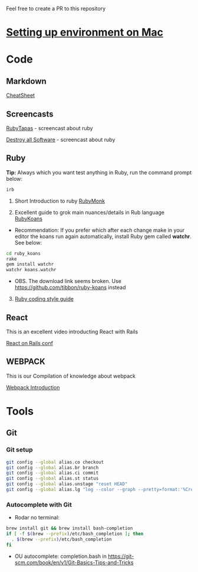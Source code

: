 Feel free to create a PR to this repository

# [Setting up environment on Mac](SetupMac.md)

# Code

## Markdown

[CheatSheet](https://github.com/adam-p/markdown-here/wiki/Markdown-Cheatsheet)


## Screencasts

[RubyTapas](https://www.youtube.com/playlist?list=PLj0t_NS6HQk3OKonthcxgXg4bhsP9KH93) - screencast about ruby

[Destroy all Software](https://www.destroyallsoftware.com/screencasts) - screencast about ruby 




## Ruby

**Tip:** Always which you want test anything in Ruby, run the command prompt below:

  ```bash
  irb
  ```

1. Short Introduction to ruby [RubyMonk](https://rubymonk.com/)

2. Excellent guide to grok main nuances/details in Rub language [RubyKoans](http://rubykoans.com/)
  * Recommendation: If you prefer which after each change make in your editor the koans run again automatically, install Ruby gem called **watchr**. See below:

  ```bash
  cd ruby_koans
  rake
  gem install watchr
  watchr koans.watchr
  ```
  * OBS. The download link seems broken. Use https://github.com/tibbon/ruby-koans instead

3. [Ruby coding style guide](https://github.com/bbatsov/ruby-style-guide)

## React

This is an excellent video introducting React with Rails

[React on Rails conf](https://www.youtube.com/watch?v=kTSsZrub5iE)

## WEBPACK

This is our Compilation of knowledge about webpack

[Webpack Introduction](https://github.com/rodrigolpStudiare/WebPack_Studiare) 

# Tools

## Git

### Git setup

```bash
git config --global alias.co checkout
git config --global alias.br branch
git config --global alias.ci commit
git config --global alias.st status
git config --global alias.unstage "reset HEAD"
git config --global alias.lg "log --color --graph --pretty=format:'%Cred%h%Creset -%C(yellow)%d%Creset %s %Cgreen(%cr) %C(bold blue)<%an>%Creset' --abbrev-commit"
```

### Autocomplete with Git

* Rodar no terminal:
```bash
brew install git && brew install bash-completion
if [ -f $(brew --prefix)/etc/bash_completion ]; then
  . $(brew --prefix)/etc/bash_completion
fi
```

* OU autocomplete: completion.bash  in
https://git-scm.com/book/en/v1/Git-Basics-Tips-and-Tricks
